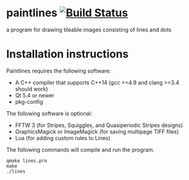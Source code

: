 paintlines [![Build Status](https://travis-ci.org/dgulotta/paintlines.svg?branch=master)](https://travis-ci.org/dgulotta/paintlines)
==========

a program for drawing tileable images consisting of lines and dots

Installation instructions
=========================
Paintlines requires the following software:
* A C++ compiler that supports C++14 (gcc >=4.9 and clang >=3.4 should work)
* Qt 5.4 or newer
* pkg-config

The following software is optional:
* FFTW 3 (for Stripes, Squiggles, and Quasiperiodic Stripes designs)
* GraphicsMagick or ImageMagick (for saving multipage TIFF files)
* Lua (for adding custom rules to Lines)

The following commands will compile and run the program.
```
qmake lines.pro
make
./lines
```
